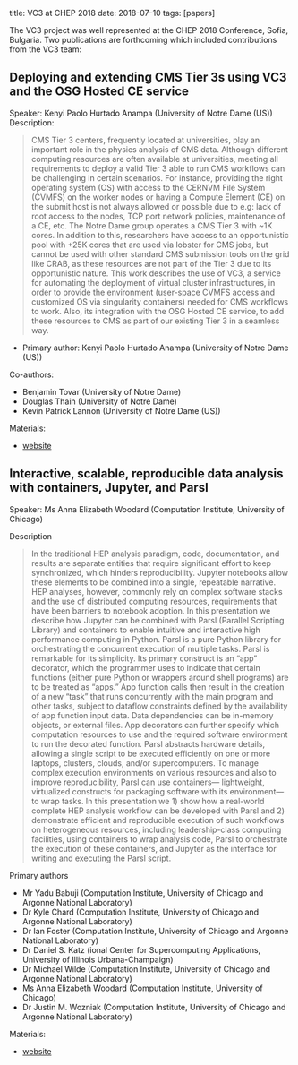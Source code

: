 title: VC3 at CHEP 2018
date: 2018-07-10
tags: [papers]


The VC3 project was well represented at the CHEP 2018 Conference, Sofia, Bulgaria. Two publications are 
forthcoming which included contributions from the VC3 team:

## Deploying and extending CMS Tier 3s using VC3 and the OSG Hosted CE service

Speaker: Kenyi Paolo Hurtado Anampa (University of Notre Dame (US))
Description:

>CMS Tier 3 centers, frequently located at universities, play an important role in the physics analysis of CMS data. 
>Although different computing resources are often available at universities, meeting all requirements to deploy a valid Tier 3 able to run CMS workflows can be challenging in certain scenarios. For instance, providing the right operating system (OS) with access to the CERNVM File System (CVMFS) on the worker nodes or having a Compute Element (CE) on the submit host is not always allowed or possible due to e.g: lack of root access to the nodes, TCP port network policies, maintenance of a CE, etc. The Notre Dame group operates a CMS Tier 3 with ~1K cores. In addition to this, researchers have access to an opportunistic pool with +25K cores that are used via lobster for CMS jobs, but cannot be used with other standard CMS submission tools on the grid like CRAB, as these resources are not part of the Tier 3 due to its opportunistic nature. This work describes the use of VC3, a service for automating the deployment of virtual cluster infrastructures, in order to provide the environment (user-space CVMFS access and customized OS via singularity containers) needed for CMS workflows to work. Also, its integration with the OSG Hosted CE service, to add these resources to CMS as part of our existing Tier 3 in a seamless way.

- Primary author: Kenyi Paolo Hurtado Anampa (University of Notre Dame (US))

Co-authors:
- Benjamin Tovar (University of Notre Dame)
- Douglas Thain (University of Notre Dame)
- Kevin Patrick Lannon (University of Notre Dame (US))

Materials:
- [website](https://indico.cern.ch/event/587955/contributions/2937282/)

## Interactive, scalable, reproducible data analysis with containers, Jupyter, and Parsl

Speaker: Ms Anna Elizabeth Woodard (Computation Institute, University of Chicago)

Description
>In the traditional HEP analysis paradigm, code, documentation, and results are separate entities that require significant effort to keep synchronized, which hinders reproducibility. Jupyter notebooks allow these elements to be combined into a single, repeatable narrative. HEP analyses, however, commonly rely on complex software stacks and the use of distributed computing resources, requirements that have been barriers to notebook adoption. In this presentation we describe how Jupyter can be combined with Parsl (Parallel Scripting Library) and containers to enable intuitive and interactive high performance computing in Python.
>Parsl is a pure Python library for orchestrating the concurrent execution of multiple tasks. Parsl is remarkable for its simplicity. Its primary construct is an “app” decorator, which the programmer uses to indicate that certain functions (either pure Python or wrappers around shell programs) are to be treated as “apps.” App function calls then result in the creation of a new “task” that runs concurrently with the main program and other tasks, subject to dataflow constraints defined by the availability of app function input data. Data dependencies can be in-memory objects, or external files. App decorators can further specify which computation resources to use and the required software environment to run the decorated function. Parsl abstracts hardware details, allowing a single script to be executed efficiently on one or more laptops, clusters, clouds, and/or supercomputers. To manage complex execution environments on various resources and also to improve reproducibility, Parsl can use containers— lightweight, virtualized constructs for packaging software with its environment— to wrap tasks.
> In this presentation we 1) show how a real-world complete HEP analysis workflow can be developed with Parsl and 2) demonstrate efficient and reproducible execution of such workflows on heterogeneous resources, including leadership-class computing facilities, using containers to wrap analysis code, Parsl to orchestrate the execution of these containers, and Jupyter as the interface for writing and executing the Parsl script.

Primary authors
- Mr Yadu Babuji (Computation Institute, University of Chicago and Argonne National Laboratory)
- Dr Kyle Chard (Computation Institute, University of Chicago and Argonne National Laboratory)
- Dr Ian Foster (Computation Institute, University of Chicago and Argonne National Laboratory)
- Dr Daniel S. Katz (ional Center for Supercomputing Applications, University of Illinois Urbana-Champaign)
- Dr Michael Wilde (Computation Institute, University of Chicago and Argonne National Laboratory)
- Ms Anna Elizabeth Woodard (Computation Institute, University of Chicago)
- Dr Justin M. Wozniak (Computation Institute, University of Chicago and Argonne National Laboratory)

Materials:
- [website](https://indico.cern.ch/event/587955/contributions/2937563/)
